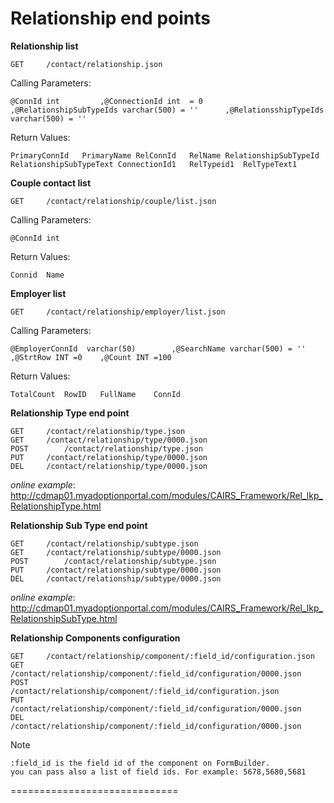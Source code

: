 #  Relationship end points

**Relationship list**

	GET		/contact/relationship.json

Calling Parameters: 		

	@ConnId int 		,@ConnectionId int  = 0 		,@RelationshipSubTypeIds varchar(500) = '' 		,@RelationsshipTypeIds varchar(500) = ''	

Return Values:	
	
	PrimaryConnId	PrimaryName	RelConnId	RelName	RelationshipSubTypeId	RelationshipSubTypeText	ConnectionId1	RelTypeid1	RelTypeText1
	
	
**Couple contact list**

	GET		/contact/relationship/couple/list.json

Calling Parameters: 		

	@ConnId int 

Return Values:	
	
	Connid	Name

	
**Employer list**

	GET		/contact/relationship/employer/list.json
	
Calling Parameters: 		

	@EmployerConnId  varchar(50)    	,@SearchName varchar(500) = '' 	,@StrtRow INT =0 	,@Count INT =100

Return Values:	
	
	TotalCount	RowID	FullName	ConnId 


**Relationship Type end point**

	GET		/contact/relationship/type.json
	GET		/contact/relationship/type/0000.json
	POST		/contact/relationship/type.json
	PUT		/contact/relationship/type/0000.json
	DEL		/contact/relationship/type/0000.json


*online example*: http://cdmap01.myadoptionportal.com/modules/CAIRS_Framework/Rel_lkp_RelationshipType.html


**Relationship Sub Type end point**

	GET		/contact/relationship/subtype.json
	GET		/contact/relationship/subtype/0000.json
	POST		/contact/relationship/subtype.json
	PUT		/contact/relationship/subtype/0000.json
	DEL		/contact/relationship/subtype/0000.json


*online example*: http://cdmap01.myadoptionportal.com/modules/CAIRS_Framework/Rel_lkp_RelationshipSubType.html


**Relationship Components configuration**

	GET		/contact/relationship/component/:field_id/configuration.json
	GET		/contact/relationship/component/:field_id/configuration/0000.json
	POST		/contact/relationship/component/:field_id/configuration.json
	PUT		/contact/relationship/component/:field_id/configuration/0000.json
	DEL		/contact/relationship/component/:field_id/configuration/0000.json

Note

	:field_id is the field id of the component on FormBuilder.
	you can pass also a list of field ids. For example: 5678,5680,5681


=============================
